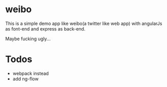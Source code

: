 # weibo

This is a simple demo app like weibo(a twitter like web app) with angularJs as font-end and express as back-end.

Maybe fucking ugly...

# Todos
* webpack instead
* add ng-flow
